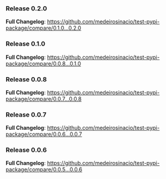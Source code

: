 ### Release 0.2.0 

**Full Changelog**: https://github.com/medeirosinacio/test-pypi-package/compare/0.1.0...0.2.0

### Release 0.1.0 

**Full Changelog**: https://github.com/medeirosinacio/test-pypi-package/compare/0.0.8...0.1.0

### Release 0.0.8 

**Full Changelog**: https://github.com/medeirosinacio/test-pypi-package/compare/0.0.7...0.0.8

### Release 0.0.7 

**Full Changelog**: https://github.com/medeirosinacio/test-pypi-package/compare/0.0.6...0.0.7

### Release 0.0.6 

**Full Changelog**: https://github.com/medeirosinacio/test-pypi-package/compare/0.0.5...0.0.6

